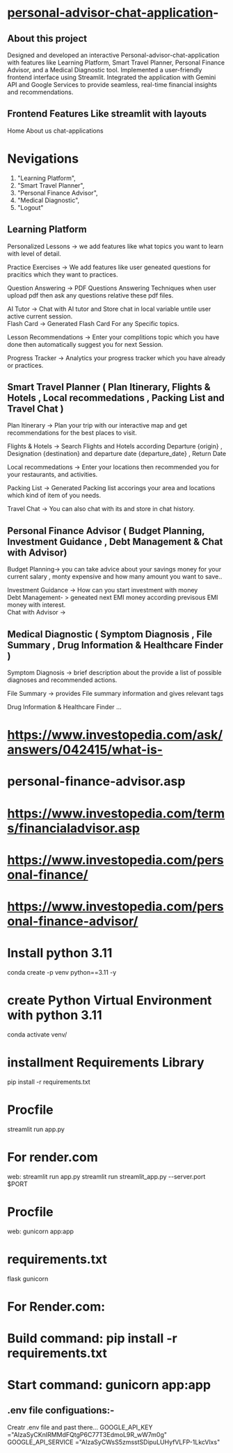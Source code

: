 # [personal-advisor-chat-application](https://github.com/jroshanjha/personal-advisor-chat-application.git)- 

## About this project 
Designed and developed an interactive Personal-advisor-chat-application with features like Learning Platform,  Smart Travel Planner,  Personal Finance Advisor, and a Medical Diagnostic tool. Implemented a user-friendly frontend interface using Streamlit. Integrated the application with Gemini API and Google Services to provide seamless, real-time financial insights and recommendations. 

## Frontend Features Like streamlit with layouts 
Home 
About us 
chat-applications
# Nevigations
 1. "Learning Platform",
 2. "Smart Travel Planner",
 3. "Personal Finance Advisor",
 4. "Medical Diagnostic",
 5. "Logout"

## Learning Platform 
Personalized Lessons -> we add features like what topics you want to learn with level of detail. <br>

Practice Exercises -> We add features like user geneated questions for pracitics which they want to practices.<br>

Question Answering -> PDF Questions Answering Techniques when user upload pdf then ask any questions relative these pdf files. <br>

AI Tutor -> Chat with AI tutor and Store chat in local variable untile user active current session. <br>
Flash Card -> Generated Flash Card For any Specific topics. <br>

Lesson Recommendations -> Enter your complitions topic which you have done then automatically suggest you for next Session. <br>

Progress Tracker -> Analytics your progress tracker which you have already or practices.

## Smart Travel Planner ( Plan Itinerary, Flights & Hotels , Local recommedations , Packing List and Travel Chat )
Plan Itinerary -> Plan your trip with our interactive map and get recommendations for the best places to visit. <br>

Flights & Hotels -> Search Flights and Hotels according Departure {origin} , Designation {destination} and departure date {departure_date} , Return Date <br>

Local recommedations -> Enter your locations then recommended you for your restaurants, and activities.<br>

Packing List -> Generated Packing list accorings your area and locations which kind of item of you needs. <br>

Travel Chat -> You can also chat with its and store in chat history. <br>

## Personal Finance Advisor ( Budget Planning, Investment Guidance , Debt Management & Chat with Advisor)
Budget Planning-> you can take advice about your savings money for your current salary , monty expensive and how many amount you want to save.. <br>

Investment Guidance -> How can you start investment with money  <Br>
Debt Management- > geneated next EMI money according previsous EMI money with interest. <br>
Chat with Advisor ->  <br>

## Medical Diagnostic  ( Symptom Diagnosis , File Summary  , Drug Information & Healthcare Finder )
Symptom Diagnosis -> brief description about the provide a list of possible diagnoses and recommended actions.

File Summary -> provides File summary information and gives relevant tags

Drug Information & Healthcare Finder ...

# https://www.investopedia.com/ask/answers/042415/what-is-
# personal-finance-advisor.asp
# https://www.investopedia.com/terms/financialadvisor.asp
# https://www.investopedia.com/personal-finance/
# https://www.investopedia.com/personal-finance-advisor/


# Install python 3.11 
conda create -p venv python==3.11 -y 
# create Python Virtual Environment with python 3.11

conda activate venv/

# installment Requirements Library
pip install -r requirements.txt

# Procfile
streamlit run app.py

# For render.com
web: streamlit run app.py
streamlit run streamlit_app.py --server.port $PORT

# Procfile
web: gunicorn app:app

# requirements.txt
flask
gunicorn

# For Render.com:
# Build command: pip install -r requirements.txt
# Start command: gunicorn app:app


## .env file configuations:-
Creatr .env file and past there...
GOOGLE_API_KEY ="AIzaSyCKnIRMMdFQtgP6C77T3EdmoL9R_wW7m0g"
GOOGLE_API_SERVICE ="AIzaSyCWsS5zmsstSDipuLUHyfVLFP-1LkcVlxs"
